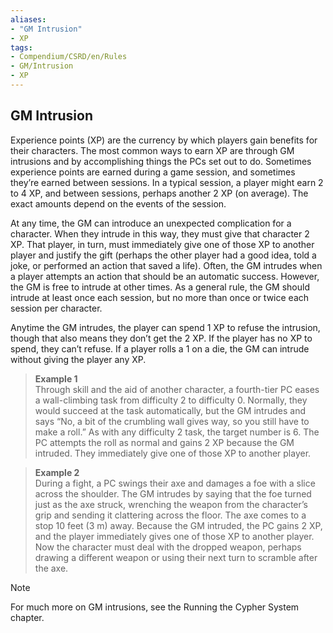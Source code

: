 ```yaml
---
aliases:
- "GM Intrusion"
- XP
tags:
- Compendium/CSRD/en/Rules
- GM/Intrusion
- XP
---
```


## GM Intrusion
Experience points (XP) are the currency by which players gain benefits for their characters. The most common ways to earn XP are through GM intrusions and by accomplishing things the PCs set out to do. Sometimes experience points are earned during a game session, and sometimes they’re earned between sessions. In a typical session, a player might earn 2 to 4 XP, and between sessions, perhaps another 2 XP (on average). The exact amounts depend on the events of the session. 

At any time, the GM can introduce an unexpected complication for a character. When they intrude in this way, they must give that character 2 XP. That player, in turn, must immediately give one of those XP to another player and justify the gift (perhaps the other player had a good idea, told a joke, or performed an action that saved a life).
Often, the GM intrudes when a player attempts an action that should be an automatic success. However, the GM is free to intrude at other times. As a general rule, the GM should intrude at least once each session, but no more than once or twice each session per character.

Anytime the GM intrudes, the player can spend 1 XP to refuse the intrusion, though that also means they don’t get the 2 XP. If the player has no XP to spend, they can’t refuse.
If a player rolls a 1 on a die, the GM can intrude without giving the player any XP. 

> **Example 1**  
> Through skill and the aid of another character, a fourth-tier PC eases a wall-climbing task from difficulty 2 to difficulty 0. Normally, they would succeed at the task automatically, but the GM intrudes and says “No, a bit of the crumbling wall gives way, so you still have to make a roll.” As with any difficulty 2 task, the target number is 6. The PC attempts the roll as normal and gains 2 XP because the GM intruded. They immediately give one of those XP to another player.

> **Example 2**  
> During a fight, a PC swings their axe and damages a foe with a slice across the shoulder. The GM intrudes by saying that the foe turned just as the axe struck, wrenching the weapon from the character’s grip and sending it clattering across the floor. The axe comes to a stop 10 feet (3 m) away. Because the GM intruded, the PC gains 2 XP, and the player immediately gives one of those XP to another player. Now the character must deal with the dropped weapon, perhaps drawing a different weapon or using their next turn to scramble after the axe.

>[!note]
>For much more on GM intrusions, see the Running the Cypher System chapter.
